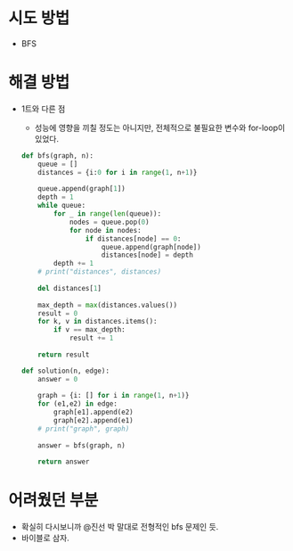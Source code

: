# 시도 방법

- BFS

# 해결 방법

- 1트와 다른 점

  - 성능에 영향을 끼칠 정도는 아니지만, 전체적으로 불필요한 변수와 for-loop이 있었다.

  ```python
  def bfs(graph, n):
      queue = []
      distances = {i:0 for i in range(1, n+1)}
      
      queue.append(graph[1])
      depth = 1
      while queue:
          for _ in range(len(queue)):
              nodes = queue.pop(0)
              for node in nodes:
                  if distances[node] == 0:
                      queue.append(graph[node])
                      distances[node] = depth
          depth += 1
      # print("distances", distances)
      
      del distances[1]
      
      max_depth = max(distances.values())
      result = 0
      for k, v in distances.items():
          if v == max_depth:
              result += 1
      
      return result
  
  def solution(n, edge):
      answer = 0
      
      graph = {i: [] for i in range(1, n+1)}
      for (e1,e2) in edge:
          graph[e1].append(e2)
          graph[e2].append(e1)
      # print("graph", graph)
      
      answer = bfs(graph, n)
      
      return answer
  ```

  

# 어려웠던 부분

- 확실히 다시보니까 @진선 박 말대로 전형적인 bfs 문제인 듯.
- 바이블로 삼자.